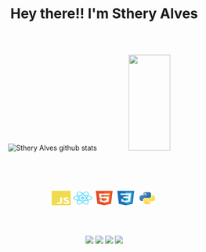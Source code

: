 <div align="center" >
  <h1>Hey there!! I'm Sthery Alves</h1>
</div>

<br><br>

<div align="center">  
  <img width="49%" height="195px" src="https://github-readme-stats.vercel.app/api?username=stheryalves&show_icons=true&count_private=true&hide_border=true&theme=radical&bg_color=0d1117" alt="Sthery Alves github stats" />
  <img width="41%" height="195px" src="https://github-readme-stats.vercel.app/api/top-langs/?username=stheryalves&layout=compact&hide_border=true&theme=radical&bg_color=0d1117" />
</div>

<br><br>

<div style="display: inline_block" align="center" ><br>
  <img align="center" alt="Sther-Js" height="30" width="40" src="https://raw.githubusercontent.com/devicons/devicon/master/icons/javascript/javascript-plain.svg">
  <img align="center" alt="Sther-React" height="30" width="40" src="https://raw.githubusercontent.com/devicons/devicon/master/icons/react/react-original.svg">
  <img align="center" alt="Sther-HTML" height="30" width="40" src="https://raw.githubusercontent.com/devicons/devicon/master/icons/html5/html5-original.svg">
  <img align="center" alt="Sther-CSS" height="30" width="40" src="https://raw.githubusercontent.com/devicons/devicon/master/icons/css3/css3-original.svg">
  <img align="center" alt="Sther-Python" height="30" width="40" src="https://raw.githubusercontent.com/devicons/devicon/master/icons/python/python-original.svg">
</div>

<br><br>

<div align="center" > 
  <a href="https://instagram.com/depoissumiu" target="_blank"><img src="https://img.shields.io/badge/-Instagram-%23E4405F?style=for-the-badge&logo=instagram&logoColor=white" target="_blank"></a>
 <a href="https://discord.gg/wagxzStdcR" target="_blank"><img src="https://img.shields.io/badge/Discord-7289DA?style=for-the-badge&logo=discord&logoColor=white" target="_blank"></a> 
  <a href = "mailto:sthery.styll@gmail.com"><img src="https://img.shields.io/badge/-Gmail-%23333?style=for-the-badge&logo=gmail&logoColor=white" target="_blank"></a>
  <a href="https://www.linkedin.com/in/sthery-alves-5214ab99/" target="_blank"><img src="https://img.shields.io/badge/-LinkedIn-%230077B5?style=for-the-badge&logo=linkedin&logoColor=white" target="_blank"></a> 
  
</div>
